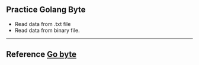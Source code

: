 ## Practice Golang Byte
- Read data from .txt file
- Read data from binary file.

----
## Reference [Go byte](https://zetcode.com/golang/byte/)